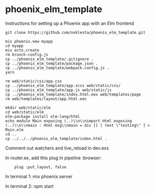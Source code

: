 # phoenix_elm_template
Instructions for setting up a Phoenix app with an Elm frontend

```
git clone https://github.com/noklesta/phoenix_elm_template.git

mix phoenix.new myapp
cd myapp
mix ecto.create
rm brunch-config.js
cp ../phoenix_elm_template/.gitignore .
cp ../phoenix_elm_template/package.json .
cp ../phoenix_elm_template/webpack.config.js .
yarn

rm web/static/css/app.css
cp ../phoenix_elm_template/app.scss web/static/css/
cp ../phoenix_elm_template/app.js web/static/js
cp ../phoenix_elm_template/index.html.eex web/templates/page
rm web/templates/layout/app.html.eex

mkdir web/static/elm
cd web/static/elm
elm-package install elm-lang/html
echo module Main exposing (..)\\n\\nimport Html exposing (..)\\n\\nmain : Html msg\\nmain = div [] [ text \"testing\" ] > Main.elm
cd ..
cp ../../../phoenix_elm_template/index.html .
```

Comment out watchers and live_reload in dev.exs

In router.ex, add this plug in pipeline :browser:
```
    plug :put_layout, false
```

In terminal 1:
mix phoenix.server

In terminal 2:
npm start
